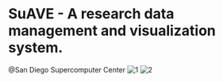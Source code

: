 # SuAVE - A research data management and visualization system.
@San Diego Supercomputer Center
![1](https://cloud.githubusercontent.com/assets/11729695/14579514/dae0a08e-0361-11e6-81c4-827ba7c2e52e.png)
![2](https://cloud.githubusercontent.com/assets/11729695/14579532/598dfa26-0362-11e6-8a85-b808d50f5e45.png)
